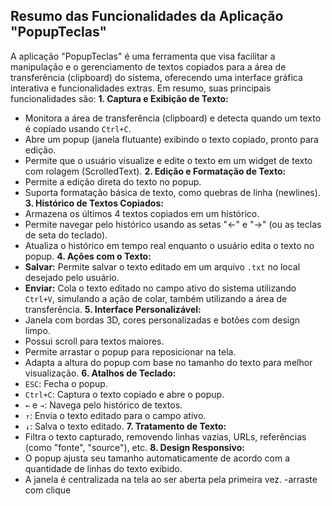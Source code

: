 ## Resumo das Funcionalidades da Aplicação "PopupTeclas"
A aplicação "PopupTeclas" é uma ferramenta que visa facilitar a manipulação e o gerenciamento de textos copiados para a área de transferência (clipboard) do sistema, oferecendo uma interface gráfica interativa e funcionalidades extras. Em resumo, suas principais funcionalidades são:
**1. Captura e Exibição de Texto:**
- Monitora a área de transferência (clipboard) e detecta quando um texto é copiado usando `Ctrl+C`.
- Abre um popup (janela flutuante) exibindo o texto copiado, pronto para edição.
- Permite que o usuário visualize e edite o texto em um widget de texto com rolagem (ScrolledText).
**2. Edição e Formatação de Texto:**
- Permite a edição direta do texto no popup.
- Suporta formatação básica de texto, como quebras de linha (newlines).
**3. Histórico de Textos Copiados:**
- Armazena os últimos 4 textos copiados em um histórico.
- Permite navegar pelo histórico usando as setas "←" e "→" (ou as teclas de seta do teclado).
- Atualiza o histórico em tempo real enquanto o usuário edita o texto no popup.
**4. Ações com o Texto:**
- **Salvar:** Permite salvar o texto editado em um arquivo `.txt` no local desejado pelo usuário.
- **Enviar:** Cola o texto editado no campo ativo do sistema utilizando `Ctrl+V`, simulando a ação de colar, também utilizando a área de transferência.
**5. Interface Personalizável:**
- Janela com bordas 3D, cores personalizadas e botões com design limpo.
- Possui scroll para textos maiores.
- Permite arrastar o popup para reposicionar na tela.
- Adapta a altura do popup com base no tamanho do texto para melhor visualização.
**6. Atalhos de Teclado:**
- `ESC`: Fecha o popup.
- `Ctrl+C`: Captura o texto copiado e abre o popup.
- `←` e `→`: Navega pelo histórico de textos.
- `↑`: Envia o texto editado para o campo ativo.
- `↓`: Salva o texto editado.
**7. Tratamento de Texto:**
- Filtra o texto capturado, removendo linhas vazias, URLs, referências (como "fonte", "source"), etc.
**8. Design Responsivo:**
- O popup ajusta seu tamanho automaticamente de acordo com a quantidade de linhas do texto exibido.
- A janela é centralizada na tela ao ser aberta pela primeira vez.
-arraste com clique
